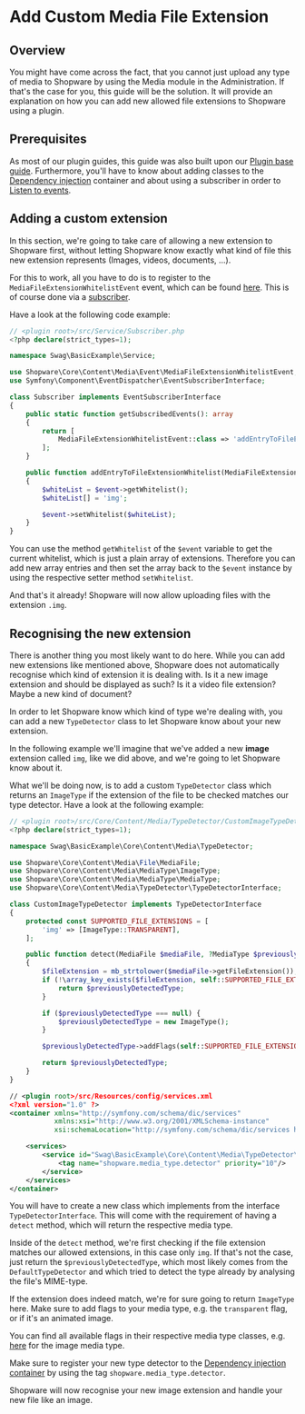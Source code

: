 # Add Custom Media File Extension

## Overview

You might have come across the fact, that you cannot just upload any type of media to Shopware by using the Media
module in the Administration.
If that's the case for you, this guide will be the solution.
It will provide an explanation on how you can add new allowed file extensions to Shopware using a plugin.

## Prerequisites

As most of our plugin guides, this guide was also built upon our [Plugin base guide](../../plugin-base-guide.md).
Furthermore, you'll have to know about adding classes to the [Dependency injection](../../plugin-fundamentals/dependency-injection.md) container
and about using a subscriber in order to [Listen to events](../../plugin-fundamentals/listening-to-events.md).

## Adding a custom extension

In this section, we're going to take care of allowing a new extension to Shopware first, without letting Shopware know
exactly what kind of file this new extension represents (Images, videos, documents, ...).

For this to work, all you have to do is to register to the `MediaFileExtensionWhitelistEvent` event, which can be found
[here](https://github.com/shopware/platform/blob/v6.4.0.0/src/Core/Content/Media/File/FileSaver.php#L397-L398).
This is of course done via a [subscriber](../../plugin-fundamentals/listening-to-events.md).

Have a look at the following code example:

```php
// <plugin root>/src/Service/Subscriber.php
<?php declare(strict_types=1);

namespace Swag\BasicExample\Service;

use Shopware\Core\Content\Media\Event\MediaFileExtensionWhitelistEvent;
use Symfony\Component\EventDispatcher\EventSubscriberInterface;

class Subscriber implements EventSubscriberInterface
{
    public static function getSubscribedEvents(): array
    {
        return [
            MediaFileExtensionWhitelistEvent::class => 'addEntryToFileExtensionWhitelist'
        ];
    }

    public function addEntryToFileExtensionWhitelist(MediaFileExtensionWhitelistEvent $event): void
    {
        $whiteList = $event->getWhitelist();
        $whiteList[] = 'img';

        $event->setWhitelist($whiteList);
    }
}
```

You can use the method `getWhitelist` of the `$event` variable to get the current whitelist, which is just a plain array of extensions.
Therefore you can add new array entries and then set the array back to the `$event` instance by using the respective setter method
`setWhitelist`.

And that's it already! Shopware will now allow uploading files with the extension `.img`.

## Recognising the new extension

There is another thing you most likely want to do here.
While you can add new extensions like mentioned above, Shopware does not automatically recognise which kind of extension it is dealing with.
Is it a new image extension and should be displayed as such? Is it a video file extension? Maybe a new kind of document?

In order to let Shopware know which kind of type we're dealing with, you can add a new `TypeDetector` class
to let Shopware know about your new extension.

In the following example we'll imagine that we've added a new **image** extension called `img`, like we did above, and we're going to let Shopware know
about it.

What we'll be doing now, is to add a custom `TypeDetector` class which returns an `ImageType` if the extension of the file to be checked matches our type detector.
Have a look at the following example:

<Tabs>
<Tab title="CustomImageTypeDetector.php">

```php
// <plugin root>/src/Core/Content/Media/TypeDetector/CustomImageTypeDetector.php
<?php declare(strict_types=1);

namespace Swag\BasicExample\Core\Content\Media\TypeDetector;

use Shopware\Core\Content\Media\File\MediaFile;
use Shopware\Core\Content\Media\MediaType\ImageType;
use Shopware\Core\Content\Media\MediaType\MediaType;
use Shopware\Core\Content\Media\TypeDetector\TypeDetectorInterface;

class CustomImageTypeDetector implements TypeDetectorInterface
{
    protected const SUPPORTED_FILE_EXTENSIONS = [
        'img' => [ImageType::TRANSPARENT],
    ];

    public function detect(MediaFile $mediaFile, ?MediaType $previouslyDetectedType): ?MediaType
    {
        $fileExtension = mb_strtolower($mediaFile->getFileExtension());
        if (!\array_key_exists($fileExtension, self::SUPPORTED_FILE_EXTENSIONS)) {
            return $previouslyDetectedType;
        }

        if ($previouslyDetectedType === null) {
            $previouslyDetectedType = new ImageType();
        }

        $previouslyDetectedType->addFlags(self::SUPPORTED_FILE_EXTENSIONS[$fileExtension]);

        return $previouslyDetectedType;
    }
}
```

</Tab>

<Tab title="services.xml">

```xml
// <plugin root>/src/Resources/config/services.xml
<?xml version="1.0" ?>
<container xmlns="http://symfony.com/schema/dic/services"
           xmlns:xsi="http://www.w3.org/2001/XMLSchema-instance"
           xsi:schemaLocation="http://symfony.com/schema/dic/services http://symfony.com/schema/dic/services/services-1.0.xsd">

    <services>
        <service id="Swag\BasicExample\Core\Content\Media\TypeDetector\CustomImageTypeDetector">
            <tag name="shopware.media_type.detector" priority="10"/>
        </service>
    </services>
</container>
```

</Tab>
</Tabs>

You will have to create a new class which implements from the interface `TypeDetectorInterface`.
This will come with the requirement of having a `detect` method, which will return the respective media type.

Inside of the `detect` method, we're first checking if the file extension matches our allowed extensions, in this case only
`img`.
If that's not the case, just return the `$previouslyDetectedType`, which most likely comes from the `DefaultTypeDetector` and which
tried to detect the type already by analysing the file's MIME-type.

If the extension does indeed match, we're for sure going to return `ImageType` here.
Make sure to add flags to your media type, e.g. the `transparent` flag, or if it's an animated image.

You can find all available flags in their respective media type classes,
e.g. [here](https://github.com/shopware/platform/blob/v6.4.0.0/src/Core/Content/Media/MediaType/ImageType.php#L7-L10) for the image media type.

Make sure to register your new type detector to the [Dependency injection container](../../plugin-fundamentals/dependency-injection.md)
by using the tag `shopware.media_type.detector`.

Shopware will now recognise your new image extension and handle your new file like an image.
